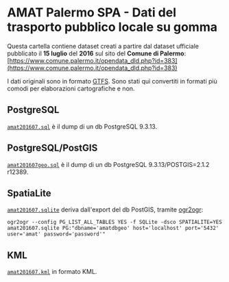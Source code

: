 # AMAT Palermo SPA - Dati del trasporto pubblico locale su gomma

Questa cartella contiene dataset creati a partire dal dataset ufficiale pubblicato il **15 luglio** del **2016** sul sito del **Comune di Palermo**: [https://www.comune.palermo.it/opendata_dld.php?id=383](https://www.comune.palermo.it/opendata_dld.php?id=383)

I dati originali sono in formato [GTFS](https://developers.google.com/transit/gtfs/). Sono stati qui convertiti in formati più comodi per elaborazioni cartografiche e non.

## PostgreSQL

[`amat201607.sql`](./amat201607.sql) è il dump di un db PostgreSQL 9.3.13.

## PostgreSQL/PostGIS

[`amat201607geo.sql`](./amat201607geo.sql) è il dump di un db PostgreSQL 9.3.13/POSTGIS=2.1.2 r12389.

## SpatiaLite


[`amat201607.sqlite`](./amat201607.sqlite) deriva dall'export del db PostGIS, tramite [ogr2ogr](http://www.gdal.org/ogr2ogr.html):

    ogr2ogr --config PG_LIST_ALL_TABLES YES -f SQLite -dsco SPATIALITE=YES amat201607.sqlite PG:"dbname='amatdbgeo' host='localhost' port='5432' user='amat' password='password'"

## KML

[`amat201607.kml`](./amat201607.kml) in formato KML.
